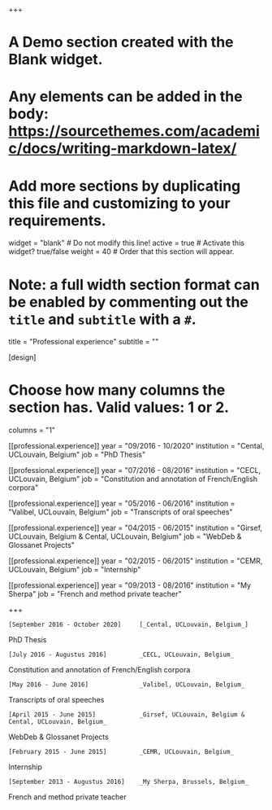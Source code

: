 +++
# A Demo section created with the Blank widget.
# Any elements can be added in the body: https://sourcethemes.com/academic/docs/writing-markdown-latex/
# Add more sections by duplicating this file and customizing to your requirements.

widget = "blank"  # Do not modify this line!
active = true  # Activate this widget? true/false
weight = 40  # Order that this section will appear.

# Note: a full width section format can be enabled by commenting out the `title` and `subtitle` with a `#`.
title = "Professional experience"
subtitle = ""

[design]
  # Choose how many columns the section has. Valid values: 1 or 2.
  columns = "1"

[[professional.experience]]
  year = "09/2016 - 10/2020"
  institution = "Cental, UCLouvain, Belgium"
  job = "PhD Thesis"
  
[[professional.experience]]
  year = "07/2016 - 08/2016"
  institution = "CECL, UCLouvain, Belgium"
  job = "Constitution and annotation of French/English corpora"
  
[[professional.experience]]
  year = "05/2016 - 06/2016"
  institution = "Valibel, UCLouvain, Belgium"
  job = "Transcripts of oral speeches"
  
[[professional.experience]]
  year = "04/2015 - 06/2015"
  institution = "Girsef, UCLouvain, Belgium & Cental, UCLouvain, Belgium"
  job = "WebDeb & Glossanet Projects"
  
[[professional.experience]]
  year = "02/2015 - 06/2015"
  institution = "CEMR, UCLouvain, Belgium"
  job = "Internship"
  
[[professional.experience]]
  year = "09/2013 - 08/2016"
  institution = "My Sherpa"
  job = "French and method private teacher"
  
+++

	[September 2016 - October 2020]		[_Cental, UCLouvain, Belgium_]

PhD Thesis
  

	[July 2016 - Augustus 2016]			_CECL, UCLouvain, Belgium_

Constitution and annotation of French/English corpora
  

	[May 2016 - June 2016]				_Valibel, UCLouvain, Belgium_

Transcripts of oral speeches
	

	[April 2015 - June 2015]			_Girsef, UCLouvain, Belgium & Cental, UCLouvain, Belgium_	

WebDeb & Glossanet Projects

 
	[February 2015 - June 2015]			_CEMR, UCLouvain, Belgium_

Internship

  
	[September 2013 - Augustus 2016]	_My Sherpa, Brussels, Belgium_

French and method private teacher